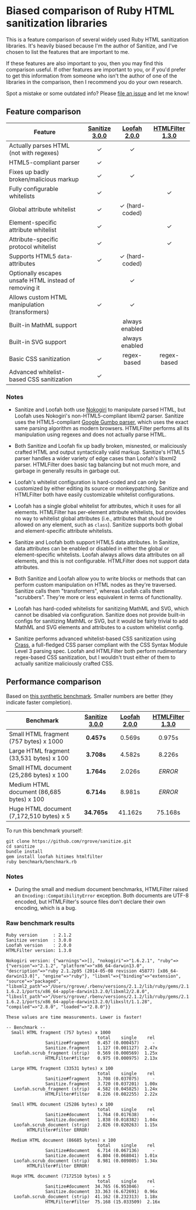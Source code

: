 # Biased comparison of Ruby HTML sanitization libraries

This is a feature comparison of several widely used Ruby HTML sanitization
libraries. It's heavily biased because I'm the author of Sanitize, and I've
chosen to list the features that are important to me.

If these features are also important to you, then you may find this comparison
useful. If other features are important to you, or if you'd prefer to get this
information from someone who isn't the author of one of the libraries in the
comparison, then I recommend you do your own research.

Spot a mistake or some outdated info? Please [file an issue][issues] and let me
know!

[issues]:https://github.com/rgrove/sanitize/issues

## Feature comparison

Feature                                               | [Sanitize 3.0.0][sanitize] | [Loofah 2.0.0][loofah] | [HTMLFilter 1.3.0][htmlfilter] |
----------------------------------------------------- |:--------------------------:|:----------------------:|:------------------------------:|
Actually parses HTML (not with regexes)               | ✓                          | ✓                      |                                |
HTML5-compliant parser                                | ✓                          |                        |                                |
Fixes up badly broken/malicious markup                | ✓                          | ✓                      |                                |
Fully configurable whitelists                         | ✓                          |                        | ✓                              |
Global attribute whitelist                            | ✓                          | ✓ (hard-coded)         |                                |
Element-specific attribute whitelist                  | ✓                          |                        | ✓                              |
Attribute-specific protocol whitelist                 | ✓                          |                        | ✓                              |
Supports HTML5 `data-` attributes                     | ✓                          | ✓ (hard-coded)         |                                |
Optionally escapes unsafe HTML instead of removing it |                            | ✓                      |                                |
Allows custom HTML manipulation (transformers)        | ✓                          | ✓                      |                                |
Built-in MathML support                               |                            | always enabled         |                                |
Built-in SVG support                                  |                            | always enabled         |                                |
Basic CSS sanitization                                | ✓                          | regex-based            | regex-based                    |
Advanced whitelist-based CSS sanitization             | ✓                          |                        |                                |

### Notes

* Sanitize and Loofah both use [Nokogiri][nokogiri] to manipulate parsed HTML,
  but Loofah uses Nokogiri's non-HTML5-compliant libxml2 parser. Sanitize uses
  the HTML5-compliant [Google Gumbo parser][gumbo], which uses the exact same
  parsing algorithm as modern browsers. HTMLFilter performs all its manipulation
  using regexes and does not actually parse HTML.

* Both Sanitize and Loofah fix up badly broken, misnested, or maliciously
  crafted HTML and output syntactically valid markup. Sanitize's HTML5 parser
  handles a wider variety of edge cases than Loofah's libxml2 parser. HTMLFilter
  does basic tag balancing but not much more, and garbage in generally results
  in garbage out.

* Loofah's whitelist configuration is hard-coded and can only be customized by
  either editing its source or monkeypatching. Sanitize and HTMLFilter both have
  easily customizable whitelist configurations.

* Loofah has a single global whitelist for attributes, which it uses for all
  elements. HTMLFilter has per-element attribute whitelists, but provides no way
  to whitelist global attributes (i.e., attributes that should be allowed on any
  element, such as `class`). Sanitize supports both global and element-specific
  attribute whitelists.

* Sanitize and Loofah both support HTML5 data attributes. In Sanitize, data
  attributes can be enabled or disabled in either the global or element-specific
  whitelists. Loofah always allows data attributes on all elements, and this is
  not configurable. HTMLFilter does not support data attributes.

* Both Sanitize and Loofah allow you to write blocks or methods that can perform
  custom manipulation on HTML nodes as they're traversed. Sanitize calls them
  "transformers", whereas Loofah calls them "scrubbers". They're more or less
  equivalent in terms of functionality.

* Loofah has hard-coded whitelists for sanitizing MathML and SVG, which cannot
  be disabled via configuration. Sanitize does not provide built-in configs for
  sanitizing MathML or SVG, but it would be fairly trivial to add MathML and
  SVG elements and attributes to a custom whitelist config.

* Sanitize performs advanced whitelist-based CSS sanitization using
  [Crass][crass], a full-fledged CSS parser compliant with the CSS Syntax Module
  Level 3 parsing spec. Loofah and HTMLFilter both perform rudimentary
  regex-based CSS sanitization, but I wouldn't trust either of them to actually
  sanitize maliciously crafted CSS.

[crass]:https://github.com/rgrove/crass
[gumbo]:https://github.com/google/gumbo-parser
[nokogiri]:http://nokogiri.org/

## Performance comparison

Based on [this synthetic benchmark][benchmark]. Smaller numbers are better (they
indicate faster completion).

[benchmark]:https://github.com/rgrove/sanitize/tree/master/benchmark

Benchmark                                  | [Sanitize 3.0.0][sanitize]             | [Loofah 2.0.0][loofah]               | [HTMLFilter 1.3.0][htmlfilter]
------------------------------------------ |:--------------------------------------:|:------------------------------------:|:------------------------------:
Small HTML fragment (757 bytes) x 1000     | **0.457s**                             | 0.569s                               | 0.975s
Large HTML fragment (33,531 bytes) x 100   | **3.708s**                             | 4.582s                               | 8.226s
Small HTML document (25,286 bytes) x 100   | **1.764s**                             | 2.026s                               | _ERROR_
Medium HTML document (86,685 bytes) x 100  | **6.714s**                             | 8.981s                               | _ERROR_
Huge HTML document (7,172,510 bytes) x 5   | **34.765s**                            | 41.162s                              | 75.168s

To run this benchmark yourself:

```
git clone https://github.com/rgrove/sanitize.git
cd sanitize
bundle install
gem install loofah hitimes htmlfilter
ruby benchmark/benchmark.rb
```

### Notes

* During the small and medium document benchmarks, HTMLFilter raised an
  `Encoding::CompatibilityError` exception. Both documents are UTF-8 encoded,
  but HTMLFilter's source files don't declare their own encoding, which is a
  bug.

### Raw benchmark results

```
Ruby version      : 2.1.2
Sanitize version  : 3.0.0
Loofah version    : 2.0.0
HTMLFilter version: 1.3.0

Nokogiri version: {"warnings"=>[], "nokogiri"=>"1.6.2.1", "ruby"=>{"version"=>"2.1.2", "platform"=>"x86_64-darwin13.0", "description"=>"ruby 2.1.2p95 (2014-05-08 revision 45877) [x86_64-darwin13.0]", "engine"=>"ruby"}, "libxml"=>{"binding"=>"extension", "source"=>"packaged", "libxml2_path"=>"/Users/rgrove/.rbenv/versions/2.1.2/lib/ruby/gems/2.1.0/gems/nokogiri-1.6.2.1/ports/x86_64-apple-darwin13.2.0/libxml2/2.8.0", "libxslt_path"=>"/Users/rgrove/.rbenv/versions/2.1.2/lib/ruby/gems/2.1.0/gems/nokogiri-1.6.2.1/ports/x86_64-apple-darwin13.2.0/libxslt/1.1.28", "compiled"=>"2.8.0", "loaded"=>"2.8.0"}}

These values are time measurements. Lower is faster!

-- Benchmark --
  Small HTML fragment (757 bytes) x 1000
                                   total    single    rel
               Sanitize#fragment   0.457 (0.000457)     -
               Sanitize.fragment   1.127 (0.001127)  2.47x
   Loofah.scrub_fragment (strip)   0.569 (0.000569)  1.25x
               HTMLFilter#filter   0.975 (0.000975)  2.13x

  Large HTML fragment (33531 bytes) x 100
                                   total    single    rel
               Sanitize#fragment   3.708 (0.037075)     -
               Sanitize.fragment   3.720 (0.037201)  1.00x
   Loofah.scrub_fragment (strip)   4.582 (0.045825)  1.24x
               HTMLFilter#filter   8.226 (0.082255)  2.22x

  Small HTML document (25286 bytes) x 100
                                   total    single    rel
               Sanitize#document   1.764 (0.017638)     -
               Sanitize.document   1.838 (0.018382)  1.04x
   Loofah.scrub_document (strip)   2.026 (0.020263)  1.15x
        HTMLFilter#filter ERROR!

  Medium HTML document (86685 bytes) x 100
                                   total    single    rel
               Sanitize#document   6.714 (0.067136)     -
               Sanitize.document   6.804 (0.068041)  1.01x
   Loofah.scrub_document (strip)   8.981 (0.089805)  1.34x
        HTMLFilter#filter ERROR!

  Huge HTML document (7172510 bytes) x 5
                                   total    single    rel
               Sanitize#document  34.765 (6.953046)     -
               Sanitize.document  33.363 (6.672691)  0.96x
   Loofah.scrub_document (strip)  41.162 (8.232313)  1.18x
               HTMLFilter#filter  75.168 (15.033509)  2.16x
```

[htmlfilter]:https://github.com/rubyworks/htmlfilter
[loofah]:https://github.com/flavorjones/loofah
[sanitize]:https://github.com/rgrove/sanitize
